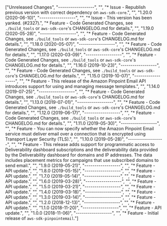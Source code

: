 ["Unreleased Changes", "------------------", "", "* Issue - Republish previous version with correct dependency on `aws-sdk-core`.", "", "1.20.0 (2020-06-10)", "------------------", "", "* Issue - This version has been yanked. (#2327).", "* Feature - Code Generated Changes, see `./build_tools` or `aws-sdk-core`'s CHANGELOG.md for details.", "", "1.19.0 (2020-05-28)", "------------------", "", "* Feature - Code Generated Changes, see `./build_tools` or `aws-sdk-core`'s CHANGELOG.md for details.", "", "1.18.0 (2020-05-07)", "------------------", "", "* Feature - Code Generated Changes, see `./build_tools` or `aws-sdk-core`'s CHANGELOG.md for details.", "", "1.17.0 (2020-03-09)", "------------------", "", "* Feature - Code Generated Changes, see `./build_tools` or `aws-sdk-core`'s CHANGELOG.md for details.", "", "1.16.0 (2019-10-23)", "------------------", "", "* Feature - Code Generated Changes, see `./build_tools` or `aws-sdk-core`'s CHANGELOG.md for details.", "", "1.15.0 (2019-10-07)", "------------------", "", "* Feature - This release of the Amazon Pinpoint Email API introduces support for using and managing message templates.", "", "1.14.0 (2019-07-25)", "------------------", "", "* Feature - Code Generated Changes, see `./build_tools` or `aws-sdk-core`'s CHANGELOG.md for details.", "", "1.13.0 (2019-07-01)", "------------------", "", "* Feature - Code Generated Changes, see `./build_tools` or `aws-sdk-core`'s CHANGELOG.md for details.", "", "1.12.0 (2019-06-17)", "------------------", "", "* Feature - Code Generated Changes, see `./build_tools` or `aws-sdk-core`'s CHANGELOG.md for details.", "", "1.11.0 (2019-05-30)", "------------------", "", "* Feature - You can now specify whether the Amazon Pinpoint Email service must deliver email over a connection that is encrypted using Transport Layer Security (TLS).", "", "1.10.0 (2019-05-28)", "------------------", "", "* Feature - This release adds support for programmatic access to Deliverability dashboard subscriptions and the deliverability data provided by the Deliverability dashboard for domains and IP addresses. The data includes placement metrics for campaigns that use subscribed domains to send email.", "", "1.9.0 (2019-05-21)", "------------------", "", "* Feature - API update.", "", "1.8.0 (2019-05-15)", "------------------", "", "* Feature - API update.", "", "1.7.0 (2019-05-14)", "------------------", "", "* Feature - API update.", "", "1.6.0 (2019-03-28)", "------------------", "", "* Feature - API update.", "", "1.5.0 (2019-03-21)", "------------------", "", "* Feature - API update.", "", "1.4.0 (2019-03-18)", "------------------", "", "* Feature - API update.", "", "1.3.0 (2019-03-14)", "------------------", "", "* Feature - API update.", "", "1.2.0 (2018-12-13)", "------------------", "", "* Feature - API update.", "", "1.1.0 (2018-11-20)", "------------------", "", "* Feature - API update.", "", "1.0.0 (2018-11-06)", "------------------", "", "* Feature - Initial release of `aws-sdk-pinpointemail`."]